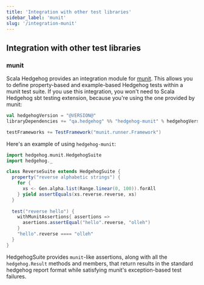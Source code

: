 ```yaml
---
title: 'Integration with other test libraries'
sidebar_label: 'munit'
slug: '/integration-munit'
---
```

## Integration with other test libraries

### munit

Scala Hedgehog provides an integration module for [munit](https://scalameta.org/munit/). This allows you to define property-based and example-based Hedgehog tests within a munit test suite. If you use this integration, you won't need to Scala Hedgehog sbt testing extension, because you're using the one provided by munit:

```scala
val hedgehogVersion = "@VERSION@"
libraryDependencies += "qa.hedgehog" %% "hedgehog-munit" % hedgehogVersion

testFrameworks += TestFramework("munit.runner.Framework")
```

Here's an example of using `hedgehog-munit`:

```scala
import hedgehog.munit.HedgehogSuite
import hedgehog._

class ReverseSuite extends HedgehogSuite {
  property("reverse alphabetic strings") {
    for {
      xs <- Gen.alpha.list(Range.linear(0, 100)).forAll
    } yield assertEquals(xs.reverse.reverse, xs)
  }
  
  test("reverse hello") {
    withMunitAssertions{ assertions =>
	  asertions.assertEqual("hello".reverse, "olleh")
	}
    "hello".reverse ==== "olleh"
  }
}
```

HedgehogSuite provides `munit`-like assertions, along with all the `hedgehog.Result` methods and members, that return results in the standard hedgehog report format while satisfying munit's exception-based test failures.
